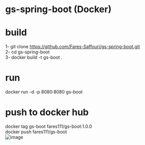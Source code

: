 # gs-spring-boot (Docker)<br/>

# build<br/>
1- git clone https://github.com/Fares-Saffouri/gs-spring-boot.git<br/>
2- cd gs-spring-boot<br/>
3- docker build -t gs-boot .<br/>

# run
docker run -d -p 8080:8080 gs-boot
# push to docker hub

docker tag gs-boot fares111/gs-boot:1.0.0<br/>
docker push fares111/gs-boot<br/>
![image](https://user-images.githubusercontent.com/70641137/177053248-1dde5023-aba6-4620-8f14-8755b86fc099.png)
